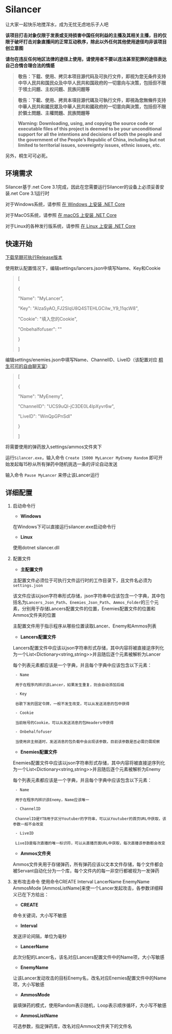 # Silancer
让大家一起快乐地搅浑水，成为无忧无虑地乐子人吧

**该项目打击对象仅限于发表或支持损害中国任何利益的主播及其相关主播，目的仅限于破坏打击对象直播间的正常互动秩序，除此以外任何其他使用途径均非该项目创立意图**

**请勿在违反任何地区法律的途径上使用，请使用者不要以违法甚至犯罪的途径表达自己合情合理合法的情感**

>**敬告：下载、使用、拷贝本项目源代码及可执行文件，即视为您无条件支持中华人民共和国民众及中华人民共和国政府的一切意向与决策，包括但不限于领土问题、主权问题、民族问题等**

>**敬告：下載、使用、拷貝本項目源代碼及可執行文件，即視為您無條件支持中華人民共和國民眾及中華人民共和國政府的一切意向與決策，包括但不限於領土問題、主權問題、民族問題等**

>**Warning: Downloading, using, and copying the source code or executable files of this project is deemed to be your unconditional support for all the intentions and decisions of both the people and the government of the People’s Republic of China, including but not limited to territorial issues, sovereignty issues, ethnic issues, etc.**

另外，桐生可可必死。

## 环境需求
Silancer基于.net Core 3.1完成，因此在您需要运行Silancer的设备上必须妥善安装.net Core 3.1运行时

对于Windows系统，请参照 [在 Windows 上安装 .NET Core](https://docs.microsoft.com/zh-cn/dotnet/core/install/windows?tabs=netcore31)

对于MacOS系统，请参照 [在 macOS 上安装 .NET Core](https://docs.microsoft.com/zh-cn/dotnet/core/install/macos)

对于Linux的各种发行版系统，请参照 [在 Linux 上安装 .NET Core](https://docs.microsoft.com/zh-cn/dotnet/core/install/linux)

## 快速开始
[下载早期可执行Release版本](https://github.com/D-Walter/silancer/releases/download/Alpha/Silancer.7z)

使用默认配置情况下，编辑settings/lancers.json中填写Name、Key和Cookie

> [
>
> {
>
>   "Name": "MyLancer",
>
>   "Key": "AIzaSyAO_FJ2SlqU8Q4STEHLGCilw_Y9_11qcW8",
>
>   "Cookie": "填入您的Cookie",
>
>   "Onbehalfofuser": ""
>
> }
>
>]

编辑settings/enemies.json中填写Name、ChannelID、LiveID（该配置对应 [桐生可可的自由聊天室](https://www.youtube.com/watch?v=WinQpGPnSdI)）

> [
>
> {
>
>   "Name": "MyEnemy",
>
>   "ChannelID": "UCS9uQI-jC3DE0L4IpXyvr6w",
>
>   "LiveID": "WinQpGPnSdI"
>
> }
>
>]

将需要使用的弹药放入settings/ammos文件夹下

运行`Silancer.exe`，输入命令 `Create 15000 MyLancer MyEnemy Random` 即可开始发起每15秒从所有弹药中随机挑选一条的评论自动发送

输入命令 `Pause MyLancer` 来停止该Lancer运行

## 详细配置
1. 启动命令行
    - **Windows**
    
    在Windows下可以直接运行silancer.exe启动命令行
    
    - **Linux**
    
    使用dotnet silancer.dll

2. 配置文件
    - **主配置文件**

    主配置文件必须位于可执行文件运行时的工作目录下，且文件名必须为`settings.json`
    
    该文件应该以json字符串形式存储，json字符串中应该包含一个字典，其中包括名为`Lancers_Json_Path`、`Enemies_Json_Path`、`Ammos_Folder`的三个元素，分别用于存储Lancers配置文件的位置，Enemies配置文件的位置和Ammos文件夹的位置
    
    主配置文件用于指示程序从哪些位置读取Lancer、Enemy和Ammos列表
    
    - **Lancers配置文件**
    
    Lancers配置文件中应该以json字符串形式存储，其中内容将被直接逆序列化为一个List<Dictionary<string,string>>并且随后逐个元素被解析为Lancer
    
    每个列表元素都应该是一个字典，并且每个字典中应该包含以下元素：
    
        - Name
        
        用于在程序内辨识该Lancer，如果发生重复，则会自动添加后缀
        
        - Key
        
        谷歌下发的固定令牌，一般不发生改变，可以从发送消息的包中获得
        
        - Cookie
        
        当前帐号的Cookie，可以从发送消息的包Headers中获得
        
        - Onbehalfofuser
        
        当使用非主频道时，发送消息的包负载中会出现该参数，目前该参数是否必需仍需观察
    
    - **Enemies配置文件**
       
    Enemies配置文件中应该以json字符串形式存储，其中内容将被直接逆序列化为一个List<Dictionary<string,string>>并且随后逐个元素被解析为Enemy
    
    每个列表元素都应该是一个字典，并且每个字典中应该包含以下元素：
    
        - Name
        
        用于在程序内辨识该Enemy，Name应该唯一
        
        - ChannelID
        
        ChannelID是YTB用于区分Youtuber的字符串，可以从Youtuber的首页URL中获取，该参数一般不会改变
        
        - LiveID
        
        LiveID是每次直播的唯一标识符，可以从直播页面URL中获取，每次直播该参数都会改变

    - **Ammos文件夹**
    
    Ammos文件夹用于存储弹药，所有弹药应该以文本文件存储，每个文件都会被Servant自动化分为一个库，每个文件内的每一非空行都被视为一发弹药

3. 发布攻击命令
使用命令CREATE Interval LancerName EnemyName AmmosMode \[AmmosListName\]来使一个Lancer发起攻击，各参数详细释义已在下方给出：

    - **CREATE**

    命令关键词，大小写不敏感

    - **Interval**

    发送评论间隔，单位为毫秒

    - **LancerName**

    此次分配的Lancer名，该名对应Lancers配置文件中的Name项，大小写敏感

    - **EnemyName**

    让该Lancer发动攻击的目标Enemy名，改名对应Enemies配置文件中的Name项，大小写敏感

    - **AmmosMode**

    装填弹药的模式，使用Random表示随机，Loop表示顺序循环，大小写不敏感

    - **AmmosListName**

    可选参数，指定弹药库，改名对应Ammos文件夹下的文件名
